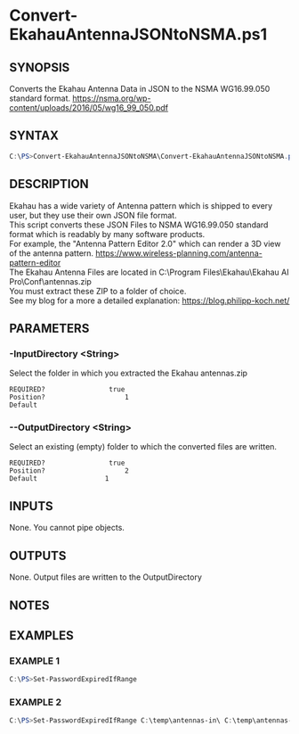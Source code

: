 # Convert-EkahauAntennaJSONtoNSMA.ps1
## SYNOPSIS
Converts the Ekahau Antenna Data in JSON to the NSMA WG16.99.050 standard format. https://nsma.org/wp-content/uploads/2016/05/wg16_99_050.pdf

## SYNTAX
```powershell
C:\PS>Convert-EkahauAntennaJSONtoNSMA\Convert-EkahauAntennaJSONtoNSMA.ps1 [-InputDirectory] <String> [-OutputDirectory] <String> [<CommonParameters>]
```

## DESCRIPTION
Ekahau has a wide variety of Antenna pattern which is shipped to every user, but they use their own JSON file format.  
This script converts these JSON Files to NSMA WG16.99.050 standard format which is readably by many software products.  
For example, the "Antenna Pattern Editor 2.0" which can render a 3D view of the antenna pattern. https://www.wireless-planning.com/antenna-pattern-editor  
The Ekahau Antenna Files are located in C:\Program Files\Ekahau\Ekahau AI Pro\Conf\antennas.zip  
You must extract these ZIP to a folder of choice.  
See my blog for a more a detailed explanation: https://blog.philipp-koch.net/  

## PARAMETERS
### -InputDirectory &lt;String&gt;
Select the folder in which you extracted the Ekahau antennas.zip
```
REQUIRED?                true
Position?                    1
Default                 
```
 
### --OutputDirectory &lt;String&gt;
Select an existing (empty) folder to which the converted files are written.
```
REQUIRED?                true
Position?                    2
Default                 1
```

## INPUTS
None. You cannot pipe objects.

## OUTPUTS
None. Output files are written to the OutputDirectory

## NOTES


## EXAMPLES
### EXAMPLE 1
```powershell
C:\PS>Set-PasswordExpiredIfRange
```

 
### EXAMPLE 2
```powershell
C:\PS>Set-PasswordExpiredIfRange C:\temp\antennas-in\ C:\temp\antennas-out\ 
```



